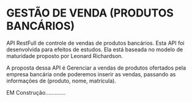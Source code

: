 # GESTÃO DE VENDA (PRODUTOS BANCÁRIOS)
API RestFull de controle de vendas de produtos bancários.
Esta API foi desenvolvida para efeitos de estudos. Ela está baseada no modelo de maturidade proposto por Leonard Richardson.

A proposta dessa API é Gerenciar a vendas de produtos ofertados pela empresa bancária onde poderemos inserir as vendas, passando as informações de (produto, nome, matrícula).

EM Construção.............
